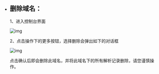 - ## **删除域名：**

  1、进入控制台界面

  ![img](file:///C:\Users\ZHANGJ~1\AppData\Local\Temp\msohtmlclip1\01\clip_image002.png)

   

  2、点击操作下的更多按钮，选择删除会弹出如下的对话框

  ![img](file:///C:\Users\ZHANGJ~1\AppData\Local\Temp\msohtmlclip1\01\clip_image004.png)

  点击确认后即会删除此域名，并将此域名下的所有解析记录删除，请您谨慎操作。
